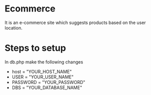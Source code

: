# Ecommerce
It is an e-commerce site which suggests products based on the user location.

# Steps to setup
In db.php make the following changes
* host = "YOUR_HOST_NAME"
* USER = "YOUR_USER_NAME"
* PASSWORD = "YOUR_PASSWORD"
* DBS = "YOUR_DATABASE_NAME"
